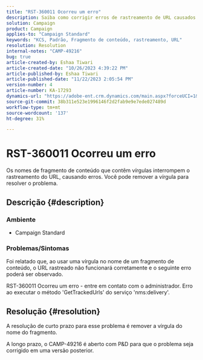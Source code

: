 ```yaml
---
title: "RST-360011 Ocorreu um erro"
description: Saiba como corrigir erros de rastreamento de URL causados por vírgulas nos nomes de fragmentos de conteúdo.
solution: Campaign
product: Campaign
applies-to: "Campaign Standard"
keywords: "KCS, Padrão, Fragmento de conteúdo, rastreamento, URL"
resolution: Resolution
internal-notes: "CAMP-49216"
bug: true
article-created-by: Eshaa Tiwari
article-created-date: "10/26/2023 4:39:22 PM"
article-published-by: Eshaa Tiwari
article-published-date: "11/22/2023 2:05:54 PM"
version-number: 4
article-number: KA-17293
dynamics-url: "https://adobe-ent.crm.dynamics.com/main.aspx?forceUCI=1&pagetype=entityrecord&etn=knowledgearticle&id=7ff3d131-1e74-ee11-9ae7-6045bd0063aa"
source-git-commit: 38b311e523e1996146f2d2fab9e9e7ede027489d
workflow-type: tm+mt
source-wordcount: '137'
ht-degree: 31%

---
```


# RST-360011 Ocorreu um erro


Os nomes de fragmento de conteúdo que contêm vírgulas interrompem o rastreamento do URL, causando erros. Você pode remover a vírgula para resolver o problema.

## Descrição {#description}


### <b>Ambiente</b>

- Campaign Standard




### <b>Problemas/Sintomas</b>

Foi relatado que, ao usar uma vírgula no nome de um fragmento de conteúdo, o URL rastreado não funcionará corretamente e o seguinte erro poderá ser observado.

RST-360011 Ocorreu um erro - entre em contato com o administrador.
Erro ao executar o método &#39;GetTrackedUrls&#39; do serviço &#39;nms:delivery&#39;.






## Resolução {#resolution}


A resolução de curto prazo para esse problema é remover a vírgula do nome do fragmento.

A longo prazo, o CAMP-49216 é aberto com P&amp;D para que o problema seja corrigido em uma versão posterior.
